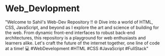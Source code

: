 # Web_Devlopment 
"Welcome to Sahil's Web-Dev Repository !! 🌐 Dive into a world of HTML, CSS, JavaScript, and beyond as I explore the art and science of building for the web. From dynamic front-end interfaces to robust back-end architectures, this repository is a playground for web enthusiasts and learners alike. Let's craft the future of the internet together, one line of code at a time! 💻 #WebDevelopment #HTML #CSS #JavaScript #FullStack"


